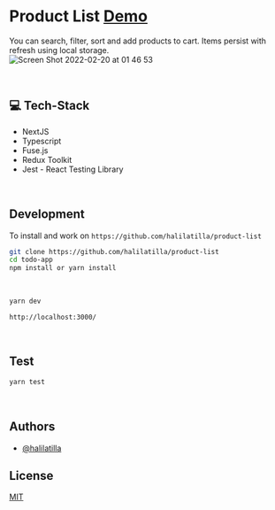 # Product List [Demo](https://product-list-halil-atilla.vercel.app/)
You can search, filter, sort and add products to cart. 
Items persist with refresh using local storage.
<br>
![Screen Shot 2022-02-20 at 01 46 53](https://user-images.githubusercontent.com/27916419/154821647-0b31f39d-a29a-4103-8f43-b4b51afc5e9f.png)



<br>

## 💻 Tech-Stack
- NextJS 
- Typescript
- Fuse.js
- Redux Toolkit 
- Jest - React Testing Library

<br>

## Development

To install and work on `https://github.com/halilatilla/product-list`

```bash
git clone https://github.com/halilatilla/product-list
cd todo-app
npm install or yarn install
```

<br>

```bash
yarn dev
```

`http://localhost:3000/`

<br>

## Test

```bash
yarn test
```
<br>

## Authors

- [@halilatilla](https://www.github.com/halilatilla)

## License

[MIT](https://choosealicense.com/licenses/mit/)
